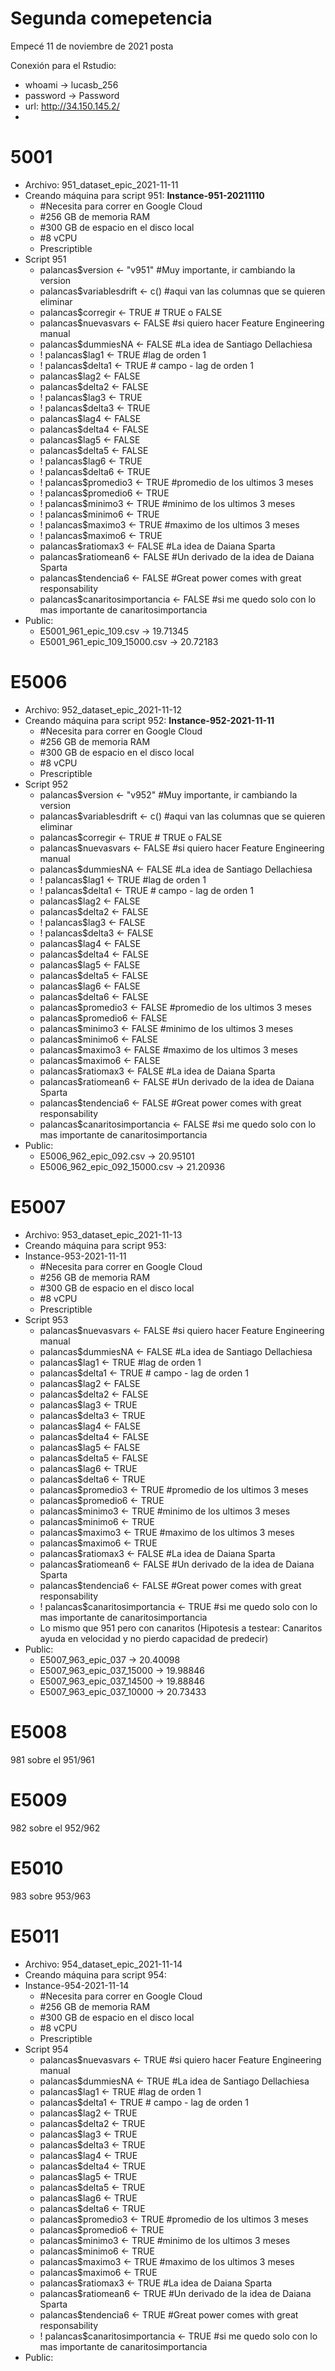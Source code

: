 # Segunda comepetencia
Empecé 11 de noviembre de 2021 posta

Conexión para el Rstudio:
- whoami -> lucasb_256
- password -> Password
- url: http://34.150.145.2/
- 

# 5001
* Archivo: 951_dataset_epic_2021-11-11
* Creando máquina para script 951: **Instance-951-20211110**
    - #Necesita para correr en Google Cloud
    - #256 GB de memoria RAM
    - #300 GB de espacio en el disco local
    - #8 vCPU
    - Prescriptible
* Script 951 
    - palancas$version  <- "v951"   #Muy importante, ir cambiando la version
    - palancas$variablesdrift  <- c()   #aqui van las columnas que se quieren eliminar
    - palancas$corregir <-  TRUE    # TRUE o FALSE
    - palancas$nuevasvars <-  FALSE  #si quiero hacer Feature Engineering manual
    - palancas$dummiesNA  <-  FALSE #La idea de Santiago Dellachiesa
    - ! palancas$lag1   <- TRUE    #lag de orden 1
    - ! palancas$delta1 <- TRUE    # campo -  lag de orden 1 
    - palancas$lag2   <- FALSE
    - palancas$delta2 <- FALSE
    - ! palancas$lag3   <- TRUE
    - ! palancas$delta3 <- TRUE
    - palancas$lag4   <- FALSE
    - palancas$delta4 <- FALSE
    - palancas$lag5   <- FALSE
    - palancas$delta5 <- FALSE
    - ! palancas$lag6   <- TRUE
    - ! palancas$delta6 <- TRUE
    - ! palancas$promedio3  <- TRUE  #promedio  de los ultimos 3 meses
    - ! palancas$promedio6  <- TRUE
    - ! palancas$minimo3  <- TRUE  #minimo de los ultimos 3 meses
    - ! palancas$minimo6  <- TRUE
    - ! palancas$maximo3  <- TRUE  #maximo de los ultimos 3 meses
    - ! palancas$maximo6  <- TRUE
    - palancas$ratiomax3   <- FALSE   #La idea de Daiana Sparta
    - palancas$ratiomean6  <- FALSE   #Un derivado de la idea de Daiana Sparta
    - palancas$tendencia6  <- FALSE    #Great power comes with great responsability
    - palancas$canaritosimportancia  <- FALSE  #si me quedo solo con lo mas importante de canaritosimportancia
* Public:
    - E5001_961_epic_109.csv -> 19.71345
    - E5001_961_epic_109_15000.csv -> 20.72183

# E5006
* Archivo: 952_dataset_epic_2021-11-12
* Creando máquina para script 952: **Instance-952-2021-11-11**
    - #Necesita para correr en Google Cloud
    - #256 GB de memoria RAM
    - #300 GB de espacio en el disco local
    - #8 vCPU
    - Prescriptible
* Script 952 
    - palancas$version  <- "v952"   #Muy importante, ir cambiando la version
    - palancas$variablesdrift  <- c()   #aqui van las columnas que se quieren eliminar
    - palancas$corregir <-  TRUE    # TRUE o FALSE
    - palancas$nuevasvars <-  FALSE  #si quiero hacer Feature Engineering manual
    - palancas$dummiesNA  <-  FALSE #La idea de Santiago Dellachiesa
    - ! palancas$lag1   <- TRUE    #lag de orden 1
    - ! palancas$delta1 <- TRUE    # campo -  lag de orden 1 
    - palancas$lag2   <- FALSE
    - palancas$delta2 <- FALSE
    - ! palancas$lag3   <- FALSE
    - ! palancas$delta3 <- FALSE
    - palancas$lag4   <- FALSE
    - palancas$delta4 <- FALSE
    - palancas$lag5   <- FALSE
    - palancas$delta5 <- FALSE
    - palancas$lag6   <- FALSE
    - palancas$delta6 <- FALSE
    - palancas$promedio3  <- FALSE  #promedio  de los ultimos 3 meses
    - palancas$promedio6  <- FALSE
    - palancas$minimo3  <- FALSE  #minimo de los ultimos 3 meses
    - palancas$minimo6  <- FALSE
    - palancas$maximo3  <- FALSE  #maximo de los ultimos 3 meses
    - palancas$maximo6  <- FALSE
    - palancas$ratiomax3   <- FALSE   #La idea de Daiana Sparta
    - palancas$ratiomean6  <- FALSE   #Un derivado de la idea de Daiana Sparta
    - palancas$tendencia6  <- FALSE    #Great power comes with great responsability
    - palancas$canaritosimportancia  <- FALSE  #si me quedo solo con lo mas importante de canaritosimportancia 
* Public:
    - E5006_962_epic_092.csv -> 20.95101
    - E5006_962_epic_092_15000.csv -> 21.20936


# E5007
* Archivo: 953_dataset_epic_2021-11-13
* Creando máquina para script 953:
* Instance-953-2021-11-11
    - #Necesita para correr en Google Cloud
    - #256 GB de memoria RAM
    - #300 GB de espacio en el disco local
    - #8 vCPU
    - Prescriptible
* Script 953 
    - palancas$nuevasvars <-  FALSE  #si quiero hacer Feature Engineering manual
    - palancas$dummiesNA  <-  FALSE #La idea de Santiago Dellachiesa
    - palancas$lag1   <- TRUE    #lag de orden 1
    - palancas$delta1 <- TRUE    # campo -  lag de orden 1 
    - palancas$lag2   <- FALSE
    - palancas$delta2 <- FALSE
    - palancas$lag3   <- TRUE
    - palancas$delta3 <- TRUE
    - palancas$lag4   <- FALSE
    - palancas$delta4 <- FALSE
    - palancas$lag5   <- FALSE
    - palancas$delta5 <- FALSE
    - palancas$lag6   <- TRUE
    - palancas$delta6 <- TRUE
    - palancas$promedio3  <- TRUE  #promedio  de los ultimos 3 meses
    - palancas$promedio6  <- TRUE
    - palancas$minimo3  <- TRUE  #minimo de los ultimos 3 meses
    - palancas$minimo6  <- TRUE
    - palancas$maximo3  <- TRUE  #maximo de los ultimos 3 meses
    - palancas$maximo6  <- TRUE
    - palancas$ratiomax3   <- FALSE   #La idea de Daiana Sparta
    - palancas$ratiomean6  <- FALSE   #Un derivado de la idea de Daiana Sparta
    - palancas$tendencia6  <- FALSE    #Great power comes with great responsability
    - ! palancas$canaritosimportancia  <- TRUE  #si me quedo solo con lo mas importante de canaritosimportancia
    - Lo mismo que 951 pero con canaritos (Hipotesis a testear: Canaritos ayuda en velocidad y no pierdo capacidad de predecir)
* Public:
    - E5007_963_epic_037 -> 20.40098
    - E5007_963_epic_037_15000 -> 19.98846
    - E5007_963_epic_037_14500 -> 19.88846
    - E5007_963_epic_037_10000 -> 20.73433


# E5008

981 sobre el 951/961


# E5009

982 sobre el 952/962

# E5010

983 sobre 953/963

# E5011

* Archivo: 954_dataset_epic_2021-11-14
* Creando máquina para script 954:
* Instance-954-2021-11-14
    - #Necesita para correr en Google Cloud
    - #256 GB de memoria RAM
    - #300 GB de espacio en el disco local
    - #8 vCPU
    - Prescriptible
* Script 954 
    - palancas$nuevasvars <-  TRUE  #si quiero hacer Feature Engineering manual
    - palancas$dummiesNA  <-  TRUE #La idea de Santiago Dellachiesa
    - palancas$lag1   <- TRUE    #lag de orden 1
    - palancas$delta1 <- TRUE    # campo -  lag de orden 1 
    - palancas$lag2   <- TRUE
    - palancas$delta2 <- TRUE
    - palancas$lag3   <- TRUE
    - palancas$delta3 <- TRUE
    - palancas$lag4   <- TRUE
    - palancas$delta4 <- TRUE
    - palancas$lag5   <- TRUE
    - palancas$delta5 <- TRUE
    - palancas$lag6   <- TRUE
    - palancas$delta6 <- TRUE
    - palancas$promedio3  <- TRUE  #promedio  de los ultimos 3 meses
    - palancas$promedio6  <- TRUE
    - palancas$minimo3  <- TRUE  #minimo de los ultimos 3 meses
    - palancas$minimo6  <- TRUE
    - palancas$maximo3  <- TRUE  #maximo de los ultimos 3 meses
    - palancas$maximo6  <- TRUE
    - palancas$ratiomax3   <- TRUE   #La idea de Daiana Sparta
    - palancas$ratiomean6  <- TRUE   #Un derivado de la idea de Daiana Sparta
    - palancas$tendencia6  <- TRUE    #Great power comes with great responsability
    - ! palancas$canaritosimportancia  <- TRUE  #si me quedo solo con lo mas importante de canaritosimportancia
* Public: